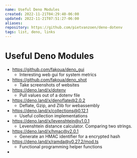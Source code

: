 ```yaml
---
name: Useful Deno Modules
created: 2022-11-21T04:29:40-06:00
updated: 2022-11-21T07:51:27-06:00
aliases: 
repository: https://github.com/pietvanzoen/deno-dotenv
tags: list, deno, links
---
```

# Useful Deno Modules

- https://github.com/fakoua/deno_gui
	- Interesting web gui for system metrics
- https://github.com/fakoua/deno_shot
	- Take screenshots of websites
- https://deno.land/x/dotenv
	- Pull values out of a dotenv file
- https://deno.land/x/denoflate@2.0.2
	- Deflate, Gzip, and Zlib for webassembly
- https://deno.land/x/collections@0.12.1
	- Useful collection implementations
- https://deno.land/x/levenshtein@v1.0.1
	- Levenshtein distance calculator.  Comparing two strings.
- https://deno.land/x/hmac@v2.0.1
	- Generate an HMAC identifier for a encrypted hash
- https://deno.land/x/ramda@v0.27.2/mod.ts
	- Functional programming helper functions
- 